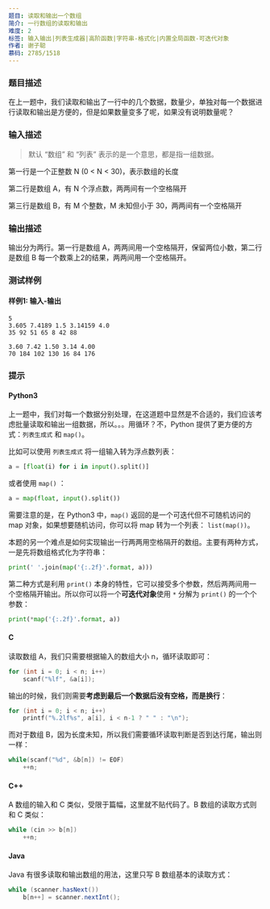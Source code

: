 ```yaml
---
题目: 读取和输出一个数组
简介: 一行数组的读取和输出
难度: 2
标签: 输入输出|列表生成器|高阶函数|字符串-格式化|内置全局函数-可迭代对象
作者: 谢子聪
慕码: 2785/1518
---
```


### 题目描述

在上一题中，我们读取和输出了一行中的几个数据，数量少，单独对每一个数据进行读取和输出是方便的，但是如果数量变多了呢，如果没有说明数量呢？

### 输入描述

> 默认 “数组” 和 “列表” 表示的是一个意思，都是指一组数据。

第一行是一个正整数 N (0 < N < 30)，表示数组的长度

第二行是数组 A，有 N 个浮点数，两两间有一个空格隔开

第三行是数组 B，有 M 个整数，M 未知但小于 30，两两间有一个空格隔开

### 输出描述

输出分为两行。第一行是数组 A，两两间用一个空格隔开，保留两位小数，第二行是数组 B 每一个数乘上2的结果，两两间用一个空格隔开。

### 测试样例

#### 样例1: 输入-输出

```
5
3.605 7.4189 1.5 3.14159 4.0
35 92 51 65 8 42 88
```

```
3.60 7.42 1.50 3.14 4.00
70 184 102 130 16 84 176
```

### 提示

#### Python3

上一题中，我们对每一个数据分别处理，在这道题中显然是不合适的，我们应该考虑批量读取和输出一组数据，所以。。。用循环？不，Python 提供了更方便的方式：`列表生成式` 和 `map()`。

比如可以使用 `列表生成式` 将一组输入转为浮点数列表：

```python
a = [float(i) for i in input().split()]
```

或者使用 `map()` ：

```python
a = map(float, input().split())
```

需要注意的是，在 Python3 中，`map()` 返回的是一个可迭代但不可随机访问的 map 对象，如果想要随机访问，你可以将 map 转为一个列表： `list(map())`。

本题的另一个难点是如何实现输出一行两两用空格隔开的数组。主要有两种方式，一是先将数组格式化为字符串：

```python
print(' '.join(map('{:.2f}'.format, a)))
```

第二种方式是利用 `print()` 本身的特性，它可以接受多个参数，然后两两间用一个空格隔开输出。所以你可以将一个**可迭代对象**使用 `*` 分解为 `print()` 的一个个参数：

```python
print(*map('{:.2f}'.format, a))
```

#### C

读取数组 A，我们只需要根据输入的数组大小 n，循环读取即可：

```c
for (int i = 0; i < n; i++)
    scanf("%lf", &a[i]);
```

输出的时候，我们则需要**考虑到最后一个数据后没有空格，而是换行**：

```c
for (int i = 0; i < n; i++)
    printf("%.2lf%s", a[i], i < n-1 ? " " : "\n");
```

而对于数组 B，因为长度未知，所以我们需要循环读取判断是否到达行尾，输出则一样：

```c++
while(scanf("%d", &b[n]) != EOF)
    ++n;
```

#### C++

A 数组的输入和 C 类似，受限于篇幅，这里就不贴代码了。B 数组的读取方式则和 C 类似：

```c++
while (cin >> b[n])
    ++n;
```

#### Java

Java 有很多读取和输出数组的用法，这里只写 B 数组基本的读取方式：

```java
while (scanner.hasNext())
    b[n++] = scanner.nextInt();
```
